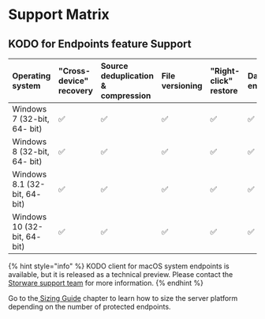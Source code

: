 # Support Matrix

## KODO for Endpoints feature Support

| Operating system | "Cross-device" recovery | Source deduplication & compression | File versioning | "Right-click" restore | Data encryption |
| :--- | :--- | :--- | :--- | :--- | :--- |
| Windows 7 \(32-bit, 64- bit\) | ✅ | ✅ | ✅ | ✅ | ✅ |
| Windows 8 \(32-bit, 64- bit\) | ✅ | ✅  | ✅ | ✅ | ✅ |
| Windows 8.1 \(32-bit, 64- bit\) | ✅ | ✅ | ✅ | ✅ | ✅ |
| Windows 10 \(32-bit, 64- bit\) | ✅ | ✅ | ✅ | ✅ | ✅ |

{% hint style="info" %}
KODO client for macOS system endpoints is available, but it is released as a technical preview. Please contact the [Storware support team](mailto:ps@storware.eu) for more information.
{% endhint %}

Go to the[ Sizing Guide](sizing-guide/) chapter to learn how to size the server platform depending on the number of protected endpoints.

